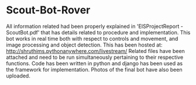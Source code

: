 # Scout-Bot-Rover
All information related had been properly explained in 'EISProjectReport - ScoutBot.pdf' that has details related to procedure and implementation.
This bot works in real time both with respect to controls and movement, and image processing and object detection.
This has been hosted at: http://shruthims.pythonanywhere.com/livestream/
Related files have been attached and need to be run simultaneously pertaining to their respective functions. Code has been written in python and django has been used as the framework for implementation.
Photos of the final bot have also been uploaded.
